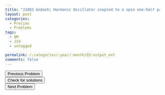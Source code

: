 ```yaml
---
title: "J14Q3 &ndash; Harmonic Oscillator coupled to a spin one-half particle"
layout: post
categories:
  - Prelims
  - Problems
tags:
  - QM
  - J14
  - untagged

permalink: /:categories/:year/:month/Q3:output_ext
comments: false
---
```

<object data="2014J3Q.pdf" type="application/pdf" width="100%" height="500"></object>

<div class='navbar'>
	<div float='left'><button onclick="window.location='Q2.html'" >Previous Problem</button></div>
	<div float='center'><button onclick="window.location='https://princetonprelim.com/prelim/31/'">Check for solutions</button></div>
	<div float='right'><button onclick="window.location='T1.html'" > Next Problem</button></div>
</div>
